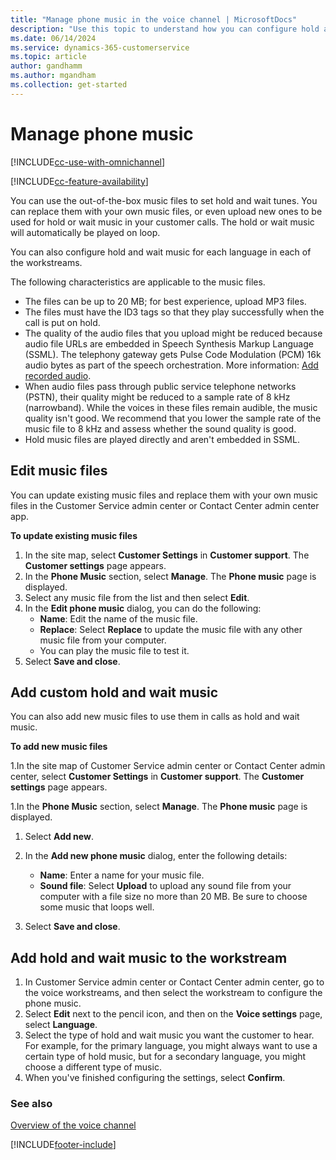 ```yaml
---
title: "Manage phone music in the voice channel | MicrosoftDocs"
description: "Use this topic to understand how you can configure hold and wait music in Omnichannel for Customer Service."
ms.date: 06/14/2024
ms.service: dynamics-365-customerservice
ms.topic: article
author: gandhamm
ms.author: mgandham
ms.collection: get-started
---
```


# Manage phone music

[!INCLUDE[cc-use-with-omnichannel](../../includes/cc-use-with-omnichannel.md)]

[!INCLUDE[cc-feature-availability](../../includes/cc-feature-availability.md)]

You can use the out-of-the-box music files to set hold and wait tunes. You can replace them with your own music files, or even upload new ones to be used for hold or wait music in your customer calls. The hold or wait music will automatically be played on loop.

You can also configure hold and wait music for each language in each of the workstreams.

The following characteristics are applicable to the music files.

- The files can be up to 20 MB; for best experience, upload MP3 files.
- The files must have the ID3 tags so that they play successfully when the call is put on hold.
- The quality of the audio files that you upload might be reduced because audio file URLs are embedded in Speech Synthesis Markup Language (SSML). The telephony gateway gets Pulse Code Modulation (PCM) 16k audio bytes as part of the speech orchestration. More information: [Add recorded audio](/azure/ai-services/speech-service/speech-synthesis-markup-voice#add-recorded-audio).
- When audio files pass through public service telephone networks (PSTN), their quality might be reduced to a sample rate of 8 kHz (narrowband). While the voices in these files remain audible, the music quality isn't good. We recommend that you lower the sample rate of the music file to 8 kHz and assess whether the sound quality is good.
- Hold music files are played directly and aren't embedded in SSML.

## Edit music files

You can update existing music files and replace them with your own music files in the Customer Service admin center or Contact Center admin center app.

**To update existing music files**

1. In the site map, select **Customer Settings** in **Customer support**. The **Customer settings** page appears.
1. In the **Phone Music** section, select **Manage**. The **Phone music** page is displayed.
1. Select any music file from the list and then select **Edit**.
1. In the **Edit phone music** dialog, you can do the following:
   - **Name**: Edit the name of the music file.
   - **Replace**: Select **Replace** to update the music file with any other music file from your computer.
   - You can play the music file to test it.
1. Select **Save and close**.

## Add custom hold and wait music

You can also add new music files to use them in calls as hold and wait music.

**To add new music files**

1.In the site map of Customer Service admin center or Contact Center admin center, select **Customer Settings** in **Customer support**. The **Customer settings** page appears.

1.In the **Phone Music** section, select **Manage**. The **Phone music** page is displayed.

1. Select **Add new**.

1. In the **Add new phone music** dialog, enter the following details:
   - **Name**: Enter a name for your music file.
   - **Sound file**: Select **Upload** to upload any sound file from your computer with a file size no more than 20 MB. Be sure to choose some music that loops well.

1. Select **Save and close**.

## Add hold and wait music to the workstream

1. In Customer Service admin center or Contact Center admin center, go to the voice workstreams, and then select the workstream to configure the phone music.
1. Select **Edit** next to the pencil icon, and then on the **Voice settings** page, select **Language**.
1. Select the type of hold and wait music you want the customer to hear. For example, for the primary language, you might always want to use a certain type of hold music, but for a secondary language, you might choose a different type of music.
1. When you've finished configuring the settings, select **Confirm**.

### See also

[Overview of the voice channel](voice-channel.md)  

[!INCLUDE[footer-include](../../includes/footer-banner.md)]
